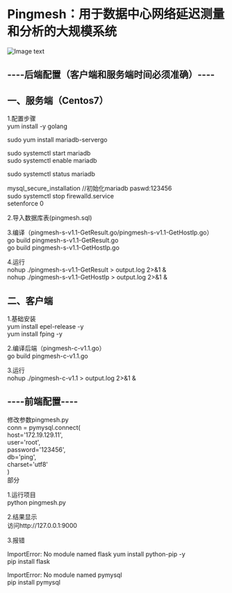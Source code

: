 Pingmesh：用于数据中心网络延迟测量和分析的大规模系统
====

![Image text](https://github.com/aprilmadaha/pingmesh/blob/master/pingmesh-image/pingmesh-architecture.png)<br>

----后端配置（客户端和服务端时间必须准确）----<br>
-
一、服务端（Centos7）<br>
-
1.配置步骤<br>
yum install -y golang<br>

sudo yum install mariadb-servergo

sudo systemctl start mariadb<br>
sudo systemctl enable mariadb

sudo systemctl status mariadb


mysql_secure_installation //初始化mariadb paswd:123456<br>
sudo systemctl stop firewalld.service<br>
setenforce 0<br>

2.导入数据库表(pingmesh.sql)

3.编译（pingmesh-s-v1.1-GetResult.go/pingmesh-s-v1.1-GetHostIp.go）<br>
go build pingmesh-s-v1.1-GetResult.go<br>
go build pingmesh-s-v1.1-GetHostIp.go<br>

4.运行<br>
nohup ./pingmesh-s-v1.1-GetResult > output.log 2>&1 &<br>
nohup ./pingmesh-s-v1.1-GetHostIp > output.log 2>&1 &<br>

二、客户端<br>
-
1.基础安装<br>
yum install epel-release -y<br>
yum install fping -y<br>

2.编译后端（pingmesh-c-v1.1.go）<br>
go build pingmesh-c-v1.1.go<br>

3.运行<br>
nohup ./pingmesh-c-v1.1 > output.log 2>&1 &<br>

----前端配置----<br>
-
修改参数pingmesh.py<br>
conn = pymysql.connect(<br>
    host='172.19.129.11',<br>
    user='root',<br>
    password='123456',<br>
    db='ping',<br>
    charset='utf8'<br>
)<br>
部分<br>


1.运行项目<br>
python pingmesh.py<br>

2.结果显示<br>
访问http://127.0.0.1:9000<br>

3.报错

ImportError: No module named flask
yum install python-pip -y<br>
pip install flask

ImportError: No module named pymysql<br>
 pip install pymysql

